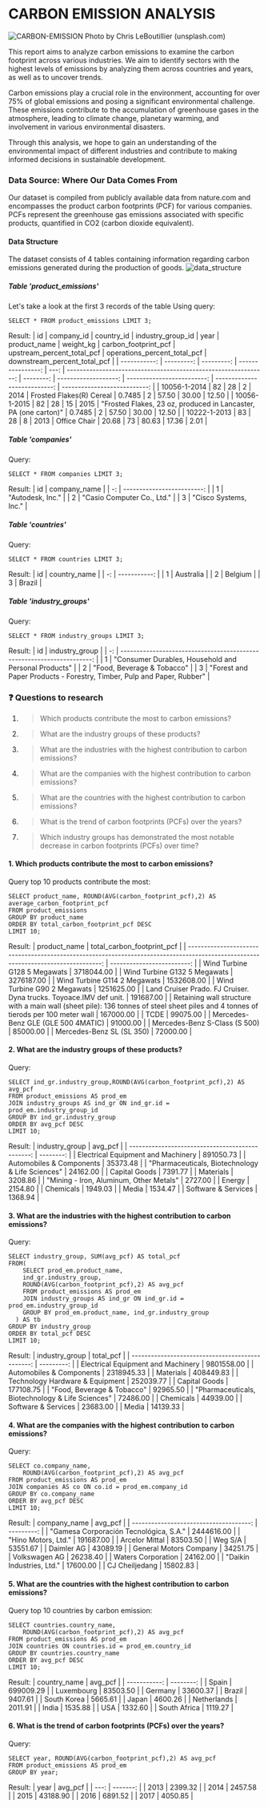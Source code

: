 # CARBON EMISSION ANALYSIS
![CARBON-EMISSION](https://github.com/DongVND/carbon-emssion-analysis/blob/main/cover.jpg)
Photo by Chris LeBoutillier (unsplash.com)


This report aims to analyze carbon emissions to examine the carbon footprint across various industries. We aim to identify sectors with the highest levels of emissions by analyzing them across countries and years, as well as to uncover trends.

Carbon emissions play a crucial role in the environment, accounting for over 75% of global emissions and posing a significant environmental challenge. These emissions contribute to the accumulation of greenhouse gases in the atmosphere, leading to climate change, planetary warming, and involvement in various environmental disasters.

Through this analysis, we hope to gain an understanding of the environmental impact of different industries and contribute to making informed decisions in sustainable development.

### **Data Source: Where Our Data Comes From**
Our dataset is compiled from publicly available data from nature.com and encompasses the product carbon footprints (PCF) for various companies. PCFs represent the greenhouse gas emissions associated with specific products, quantified in CO2 (carbon dioxide equivalent).

#### Data Structure
The dataset consists of 4 tables containing information regarding carbon emissions generated during the production of goods.
![data_structure](https://github.com/DongVND/carbon-emssion-analysis/blob/main/Database%20diagram.png)

##### Table 'product_emissions'
Let's take a look at the first 3 records of the table
Using query:
```
SELECT * FROM product_emissions LIMIT 3;
```
Result:
| id           | company_id | country_id | industry_group_id | year | product_name                                                    | weight_kg | carbon_footprint_pcf | upstream_percent_total_pcf | operations_percent_total_pcf | downstream_percent_total_pcf | 
| -----------: | ---------: | ---------: | ----------------: | ---: | --------------------------------------------------------------: | --------: | -------------------: | -------------------------: | ---------------------------: | ---------------------------: | 
| 10056-1-2014 | 82         | 28         | 2                 | 2014 | Frosted Flakes(R) Cereal                                        | 0.7485    | 2                    | 57.50                      | 30.00                        | 12.50                        | 
| 10056-1-2015 | 82         | 28         | 15                | 2015 | "Frosted Flakes, 23 oz, produced in Lancaster, PA (one carton)" | 0.7485    | 2                    | 57.50                      | 30.00                        | 12.50                        | 
| 10222-1-2013 | 83         | 28         | 8                 | 2013 | Office Chair                                                    | 20.68     | 73                   | 80.63                      | 17.36                        | 2.01                         | 


##### Table 'companies'
Query:
```
SELECT * FROM companies LIMIT 3;
```
Result:
| id | company_name               | 
| -: | -------------------------: | 
| 1  | "Autodesk, Inc."           | 
| 2  | "Casio Computer Co., Ltd." | 
| 3  | "Cisco Systems, Inc."      | 


##### Table 'countries'
Query: 
```
SELECT * FROM countries LIMIT 3;
```
Result:
| id | country_name | 
| -: | -----------: | 
| 1  | Australia    | 
| 2  | Belgium      | 
| 3  | Brazil       | 

##### Table 'industry_groups'
Query: 
```
SELECT * FROM industry_groups LIMIT 3;
```
Result:
| id | industry_group                                                         | 
| -: | ---------------------------------------------------------------------: | 
| 1  | "Consumer Durables, Household and Personal Products"                   | 
| 2  | "Food, Beverage & Tobacco"                                             | 
| 3  | "Forest and Paper Products - Forestry, Timber, Pulp and Paper, Rubber" | 

### ❓ Questions to research
1. > Which products contribute the most to carbon emissions?
2. > What are the industry groups of these products?
3. > What are the industries with the highest contribution to carbon emissions?
4. > What are the companies with the highest contribution to carbon emissions?
5. > What are the countries with the highest contribution to carbon emissions?
6. > What is the trend of carbon footprints (PCFs) over the years?
7. > Which industry groups has demonstrated the most notable decrease in carbon footprints (PCFs) over time?

#### 1. Which products contribute the most to carbon emissions?
Query top 10 products contribute the most:
```
SELECT product_name, ROUND(AVG(carbon_footprint_pcf),2) AS average_carbon_footprint_pcf
FROM product_emissions
GROUP BY product_name
ORDER BY total_carbon_footprint_pcf DESC
LIMIT 10;
```
Result:
| product_name                                                                                                                       | total_carbon_footprint_pcf | 
| ---------------------------------------------------------------------------------------------------------------------------------: | -------------------------: | 
| Wind Turbine G128 5 Megawats                                                                                                       | 3718044.00                 | 
| Wind Turbine G132 5 Megawats                                                                                                       | 3276187.00                 | 
| Wind Turbine G114 2 Megawats                                                                                                       | 1532608.00                 | 
| Wind Turbine G90 2 Megawats                                                                                                        | 1251625.00                 | 
| Land Cruiser Prado. FJ Cruiser. Dyna trucks. Toyoace.IMV def unit.                                                                 | 191687.00                  | 
| Retaining wall structure with a main wall (sheet pile): 136 tonnes of steel sheet piles and 4 tonnes of tierods per 100 meter wall | 167000.00                  | 
| TCDE                                                                                                                               | 99075.00                   | 
| Mercedes-Benz GLE (GLE 500 4MATIC)                                                                                                 | 91000.00                   | 
| Mercedes-Benz S-Class (S 500)                                                                                                      | 85000.00                   | 
| Mercedes-Benz SL (SL 350)                                                                                                          | 72000.00                   | 


#### 2. What are the industry groups of these products?
Query:
```
SELECT ind_gr.industry_group,ROUND(AVG(carbon_footprint_pcf),2) AS avg_pcf
FROM product_emissions AS prod_em 
JOIN industry_groups AS ind_gr ON ind_gr.id = prod_em.industry_group_id
GROUP BY ind_gr.industry_group
ORDER BY avg_pcf DESC
LIMIT 10;
```
Result:
| industry_group                                   | avg_pcf   | 
| -----------------------------------------------: | --------: | 
| Electrical Equipment and Machinery               | 891050.73 | 
| Automobiles & Components                         | 35373.48  | 
| "Pharmaceuticals, Biotechnology & Life Sciences" | 24162.00  | 
| Capital Goods                                    | 7391.77   | 
| Materials                                        | 3208.86   | 
| "Mining - Iron, Aluminum, Other Metals"          | 2727.00   | 
| Energy                                           | 2154.80   | 
| Chemicals                                        | 1949.03   | 
| Media                                            | 1534.47   | 
| Software & Services                              | 1368.94   | 

#### 3. What are the industries with the highest contribution to carbon emissions?
Query:
```
SELECT industry_group, SUM(avg_pcf) AS total_pcf
FROM(
	SELECT prod_em.product_name,
  	ind_gr.industry_group,
	ROUND(AVG(carbon_footprint_pcf),2) AS avg_pcf
	FROM product_emissions AS prod_em 
	JOIN industry_groups AS ind_gr ON ind_gr.id = prod_em.industry_group_id
	GROUP BY prod_em.product_name, ind_gr.industry_group
  ) AS tb
GROUP BY industry_group
ORDER BY total_pcf DESC
LIMIT 10;
```
Result:
| industry_group                                   | total_pcf  | 
| -----------------------------------------------: | ---------: | 
| Electrical Equipment and Machinery               | 9801558.00 | 
| Automobiles & Components                         | 2318945.33 | 
| Materials                                        | 408449.83  | 
| Technology Hardware & Equipment                  | 252039.77  | 
| Capital Goods                                    | 177108.75  | 
| "Food, Beverage & Tobacco"                       | 92965.50   | 
| "Pharmaceuticals, Biotechnology & Life Sciences" | 72486.00   | 
| Chemicals                                        | 44939.00   | 
| Software & Services                              | 23683.00   | 
| Media                                            | 14139.33   | 


#### 4. What are the companies with the highest contribution to carbon emissions?
Query:
```
SELECT co.company_name,
	ROUND(AVG(carbon_footprint_pcf),2) AS avg_pcf
FROM product_emissions AS prod_em
JOIN companies AS co ON co.id = prod_em.company_id
GROUP BY co.company_name
ORDER BY avg_pcf DESC
LIMIT 10;
```
Result:
| company_name                           | avg_pcf    | 
| -------------------------------------: | ---------: | 
| "Gamesa Corporación Tecnológica, S.A." | 2444616.00 | 
| "Hino Motors, Ltd."                    | 191687.00  | 
| Arcelor Mittal                         | 83503.50   | 
| Weg S/A                                | 53551.67   | 
| Daimler AG                             | 43089.19   | 
| General Motors Company                 | 34251.75   | 
| Volkswagen AG                          | 26238.40   | 
| Waters Corporation                     | 24162.00   | 
| "Daikin Industries, Ltd."              | 17600.00   | 
| CJ Cheiljedang                         | 15802.83   | 


#### 5. What are the countries with the highest contribution to carbon emissions?
Query top 10 countries by carbon emission:
```
SELECT countries.country_name,
	ROUND(AVG(carbon_footprint_pcf),2) AS avg_pcf
FROM product_emissions AS prod_em
JOIN countries ON countries.id = prod_em.country_id
GROUP BY countries.country_name
ORDER BY avg_pcf DESC
LIMIT 10;
```
Result:
| country_name | avg_pcf   | 
| -----------: | --------: | 
| Spain        | 699009.29 | 
| Luxembourg   | 83503.50  | 
| Germany      | 33600.37  | 
| Brazil       | 9407.61   | 
| South Korea  | 5665.61   | 
| Japan        | 4600.26   | 
| Netherlands  | 2011.91   | 
| India        | 1535.88   | 
| USA          | 1332.60   | 
| South Africa | 1119.27   | 


#### 6. What is the trend of carbon footprints (PCFs) over the years?
Query:
```
SELECT year, ROUND(AVG(carbon_footprint_pcf),2) AS avg_pcf
FROM product_emissions AS prod_em
GROUP BY year;
```
Result:
| year | avg_pcf  | 
| ---: | -------: | 
| 2013 | 2399.32  | 
| 2014 | 2457.58  | 
| 2015 | 43188.90 | 
| 2016 | 6891.52  | 
| 2017 | 4050.85  | 



















